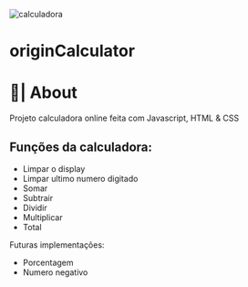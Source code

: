 
![calculadora](https://github.com/gabztrivelato/originCalculator/assets/86267772/ce4f1365-321d-4fde-948b-288733fc46e3)

# originCalculator


# 📕| About
Projeto calculadora online feita com Javascript, HTML &amp; CSS
## Funções da calculadora:
   - Limpar o display
   - Limpar ultimo numero digitado
   - Somar
   - Subtrair
   - Dividir
   - Multiplicar
   - Total

Futuras implementações:
 - Porcentagem
 - Numero negativo

